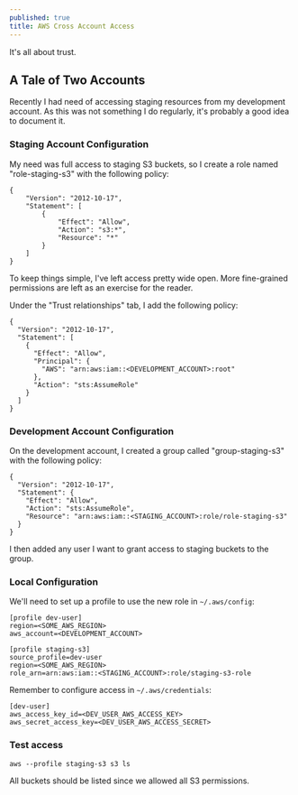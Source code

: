 ```yaml
---
published: true
title: AWS Cross Account Access
---
```

It's all about trust.

## A Tale of Two Accounts

Recently I had need of accessing staging resources from my development account. As this was not something I do regularly, it's probably a good idea to document it.

### Staging Account Configuration

My need was full access to staging S3 buckets, so I create a role named "role-staging-s3" with the following policy:

	{
    	"Version": "2012-10-17",
		"Statement": [
			{
				"Effect": "Allow",
				"Action": "s3:*",
				"Resource": "*"
			}
		]
	}


To keep things simple, I've left access pretty wide open. More fine-grained permissions are left as an exercise for the reader.

Under the "Trust relationships" tab, I add the following policy:
```
{
  "Version": "2012-10-17",
  "Statement": [
    {
      "Effect": "Allow",
      "Principal": {
        "AWS": "arn:aws:iam::<DEVELOPMENT_ACCOUNT>:root"
      },
      "Action": "sts:AssumeRole"
    }
  ]
}
```

### Development Account Configuration

On the development account, I created a group called "group-staging-s3" with the following policy:

```
{
  "Version": "2012-10-17",
  "Statement": {
    "Effect": "Allow",
    "Action": "sts:AssumeRole",
    "Resource": "arn:aws:iam::<STAGING_ACCOUNT>:role/role-staging-s3"
  }
}
```

I then added any user I want to grant access to staging buckets to the group.

### Local Configuration

We'll need to set up a profile to use the new role in `~/.aws/config`:

```
[profile dev-user]
region=<SOME_AWS_REGION>
aws_account=<DEVELOPMENT_ACCOUNT>

[profile staging-s3]
source_profile=dev-user
region=<SOME_AWS_REGION>
role_arn=arn:aws:iam::<STAGING_ACCOUNT>:role/staging-s3-role
```

Remember to configure access in `~/.aws/credentials`:

```
[dev-user]
aws_access_key_id=<DEV_USER_AWS_ACCESS_KEY>
aws_secret_access_key=<DEV_USER_AWS_ACCESS_SECRET>
```

### Test access

```
aws --profile staging-s3 s3 ls
```

All buckets should be listed since we allowed all S3 permissions.
